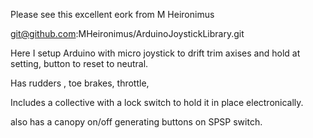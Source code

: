 Please see this excellent eork from M Heironimus

git@github.com:MHeironimus/ArduinoJoystickLibrary.git

Here I setup Arduino with micro joystick to drift trim axises and hold at setting, button to reset to neutral. 

Has rudders , toe brakes, throttle, 

Includes a collective with a lock switch to hold it in place electronically. 

also has a canopy on/off generating buttons on SPSP switch.  
